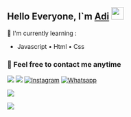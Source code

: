 ## Hello Everyone, I`m [Adi](https://instagram.com/yuura_hz) <img src="https://github.com/TheDudeThatCode/TheDudeThatCode/blob/master/Assets/Hi.gif" width="29px">

:page_with_curl: I'm currently learning :
- Javascript • Html • Css

### 🍟 Feel free to contact me anytime
[<img src="https://img.shields.io/badge/Telegram-%40yuurahz-blue">](https://t.me/yuurahz)
[<img src="https://img.shields.io/badge/Email-yuurahzz@gmail.com-orange">](mailto:yuurahzz@gmail.com)
<a href="https://www.instagram.com/yuura_hz" target="_blank"><img src="https://img.shields.io/badge/Instagram-%23E4405F.svg?&style=flat-square&logo=instagram&logoColor=white" alt="Instagram"></a>
<a href="https://wa.me/6282375933838" target="_blank"><img src="https://img.shields.io/badge/Whatsapp-%808080.svg?&style=flat-square&logo=Whatsapp&logoColor=white" alt="Whatsapp"></a>

<p align="left">
  <a href="https://github.com/YuuraHz"><img src="https://github-readme-stats.vercel.app/api/top-langs?username=YuuraHz&bg_color=30,e96443,904e95&title_color=fff&text_color=fff&hide_border=true&hide_title=false&show_icons=true&layout=compact&langs_count=10" /></a>
</p>

<p align="left">
<a href="https://github.com/YuuraHz"><img src="https://github-readme-stats.vercel.app/api/top-langs/?username=YuuraHz"></a>
</p>